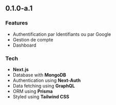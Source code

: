 ## 0.1.0-a.1

### Features

- Authentification par Identifiants ou par Google
- Gestion de compte
- Dashboard

### Tech

- **Next.js**
- Database with **MongoDB**
- Authentication using **Next-Auth**
- Data fetching using **GraphQL**
- ORM using **Prisma**
- Styled using **Tailwind CSS**